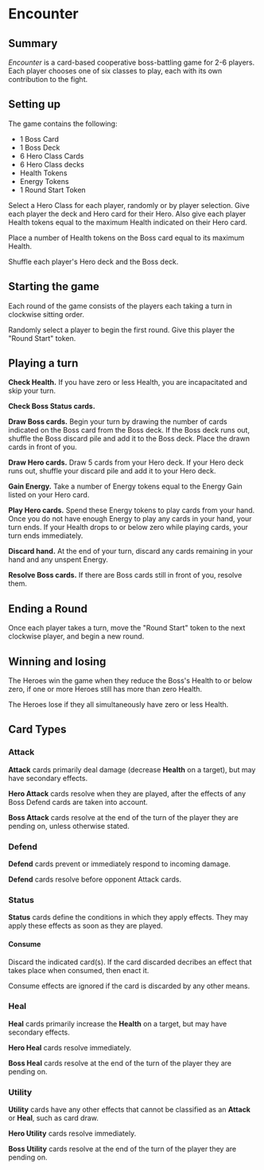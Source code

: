 # Encounter

## Summary
*Encounter* is a card-based cooperative boss-battling game for 2-6 players. Each player chooses one of six classes to play, each with its own contribution to the fight.

## Setting up
The game contains the following:
 * 1 Boss Card
 * 1 Boss Deck
 * 6 Hero Class Cards
 * 6 Hero Class decks
 * Health Tokens
 * Energy Tokens
 * 1 Round Start Token

 Select a Hero Class for each player, randomly or by player selection. Give each player the deck and Hero card for their Hero. Also give each player Health tokens equal to the maximum Health indicated on their Hero card.

 Place a number of Health tokens on the Boss card equal to its maximum Health.

 Shuffle each player's Hero deck and the Boss deck.

## Starting the game
Each round of the game consists of the players each taking a turn in clockwise sitting order.

Randomly select a player to begin the first round. Give this player the "Round Start" token.

## Playing a turn
**Check Health.** If you have zero or less Health, you are incapacitated and skip your turn.

**Check Boss Status cards.** 

**Draw Boss cards.** Begin your turn by drawing the number of cards indicated on the Boss card from the Boss deck. If the Boss deck runs out, shuffle the Boss discard pile and add it to the Boss deck. Place the drawn cards in front of you.

**Draw Hero cards.** Draw 5 cards from your Hero deck. If your Hero deck runs out, shuffle your discard pile and add it to your Hero deck.

**Gain Energy.** Take a number of Energy tokens equal to the Energy Gain listed on your Hero card.

**Play Hero cards.** Spend these Energy tokens to play cards from your hand. Once you do not have enough Energy to play any cards in your hand, your turn ends. If your Health drops to or below zero while playing cards, your turn ends immediately.

**Discard hand.** At the end of your turn, discard any cards remaining in your hand and any unspent Energy. 

**Resolve Boss cards.** If there are Boss cards still in front of you, resolve them.

## Ending a Round
Once each player takes a turn, move the "Round Start" token to the next clockwise player, and begin a new round.

## Winning and losing
The Heroes win the game when they reduce the Boss's Health to or below zero, if one or more Heroes still has more than zero Health.

The Heroes lose if they all simultaneously have zero or less Health.

## Card Types

### Attack
**Attack** cards primarily deal damage (decrease **Health** on a target), but may have secondary effects. 

**Hero Attack** cards resolve when they are played, after the effects of any Boss Defend cards are taken into account.

**Boss Attack** cards resolve at the end of the turn of the player they are pending on, unless otherwise stated.

### Defend
**Defend** cards prevent or immediately respond to incoming damage.

**Defend** cards resolve before opponent Attack cards.

### Status
**Status** cards define the conditions in which they apply effects. They may apply these effects as soon as they are played.

#### Consume
Discard the indicated card(s). If the card discarded decribes an effect that takes place when consumed, then enact it.

Consume effects are ignored if the card is discarded by any other means.

### Heal
**Heal** cards primarily increase the **Health** on a target, but may have secondary effects.

**Hero Heal** cards resolve immediately.

**Boss Heal** cards resolve at the end of the turn of the player they are pending on.

### Utility
**Utility** cards have any other effects that cannot be classified as an **Attack** or **Heal**, such as card draw.

**Hero Utility** cards resolve immediately.

**Boss Utility** cards resolve at the end of the turn of the player they are pending on.

